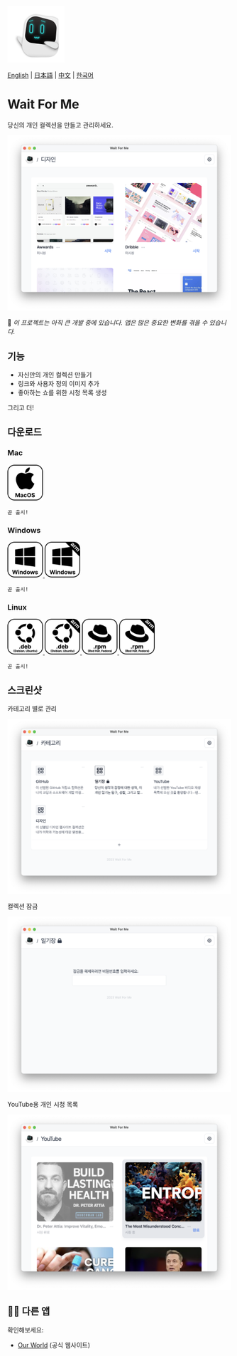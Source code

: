 <img src="./assets/icon.png" alt="logo" width="128">

[English](./README.md) | [日本語](./README.ja.md) | [中文](./README.zh.md) | [한국어](./README.ko.md)

# Wait For Me

당신의 개인 컬렉션을 만들고 관리하세요.

<img src="./assets/cover-image.ko.png" alt="Cover Image" width="512">

🧱 _이 프로젝트는 아직 큰 개발 중에 있습니다. 앱은 많은 중요한 변화를 겪을 수 있습니다._

## 기능

- 자신만의 개인 컬렉션 만들기
- 링크와 사용자 정의 이미지 추가
- 좋아하는 쇼를 위한 시청 목록 생성

그리고 더!

## 다운로드

### Mac

<a href="#">
    <img src="assets/macos.svg" alt="MacOS" width="80">
</a>

`곧 출시!`

### Windows

<a href="#">
    <img src="assets/windows.svg" alt="Windows" width="80">
</a>
<a href="#">
    <img src="assets/windows-arm64.svg" alt="Windows arm64" width="80">
</a>

`곧 출시!`

### Linux

<a href="#">
    <img src="assets/debian.svg" alt="Debian" width="80">
</a>
<a href="#">
    <img src="assets/debian-arm64.svg" alt="Debian arm64" width="80">
</a>
<a href="#">
    <img src="assets/red-hat.svg" alt="Red Hat" width="80">
</a>
<a href="#">
    <img src="assets/red-hat-arm64.svg" alt="Red Hat arm64" width="80">
</a>

`곧 출시!`

## 스크린샷

카테고리 별로 관리

<img src="./assets/categories.ko.png" alt="categories" width="512">

컬렉션 잠금

<img src="./assets/journal.ko.png" alt="jounal collections" width="512">

YouTube용 개인 시청 목록

<img src="./assets/youtube.ko.png" alt="youtube collections" width="512">

## 🧑‍💻 다른 앱

확인해보세요:

- [Our World](https://ourworld.center/ko/apps) (공식 웹사이트)
